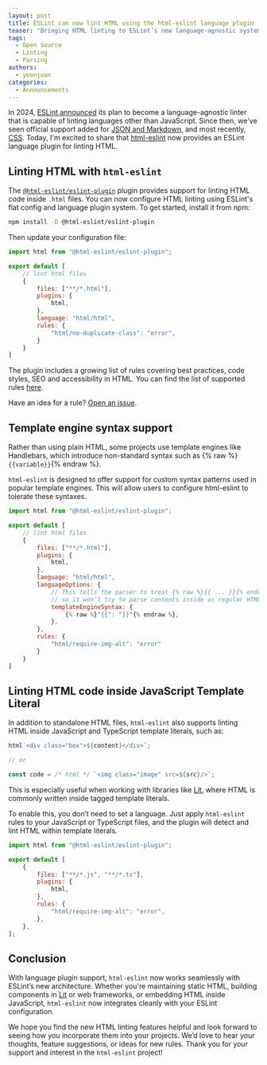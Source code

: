 ```yaml
---
layout: post
title: ESLint can now lint HTML using the html-eslint language plugin
teaser: "Bringing HTML linting to ESLint’s new language-agnostic system."
tags:
  - Open Source
  - Linting
  - Parsing
authors:
  - yeonjuan
categories:
  - Announcements
---
```


In 2024, [ESLint announced](/blog/2024/07/whats-coming-next-for-eslint/) its plan to become a language-agnostic linter that is capable of linting languages other than JavaScript.
Since then, we've seen official support added for [JSON and Markdown](https://eslint.org/blog/2024/10/eslint-json-markdown-support/), and most recently, [CSS](https://eslint.org/blog/2025/02/eslint-css-support/).
Today, I'm excited to share that [html-eslint](https://html-eslint.org) now provides an ESLint language plugin for linting HTML.

## Linting HTML with `html-eslint`

The [`@html-eslint/eslint-plugin`](https://www.npmjs.com/package/@html-eslint/eslint-plugin) plugin provides support for linting HTML code inside `.html` files. You can now configure HTML linting using ESLint's flat config and language plugin system. To get started, install it from npm:

```bash
npm install -D @html-eslint/eslint-plugin
```

Then update your configuration file:

```js
import html from "@html-eslint/eslint-plugin";

export default [
    // lint html files
    {
        files: ["**/*.html"],
        plugins: {
            html,
        },
        language: "html/html",
        rules: {
            "html/no-duplicate-class": "error",
        }
    }
]
```

The plugin includes a growing list of rules covering best practices, code styles, SEO and accessibility in HTML. You can find the list of supported rules [here](https://html-eslint.org/docs/rules).

Have an idea for a rule? [Open an issue](https://github.com/yeonjuan/html-eslint/issues).

## Template engine syntax support

Rather than using plain HTML, some projects use template engines like Handlebars, which introduce non-standard syntax such as {% raw %}`{{variable}}`{% endraw %}.

`html-eslint` is designed to offer support for custom syntax patterns used in popular template engines. This will allow users to configure html-eslint to tolerate these syntaxes.

```js
import html from "@html-eslint/eslint-plugin";

export default [
    // lint html files
    {
        files: ["**/*.html"],
        plugins: {
            html,
        },
        language: "html/html",
        languageOptions: {
            // This tells the parser to treat {% raw %}{{ ... }}{% endraw %} as template syntax,
            // so it won’t try to parse contents inside as regular HTML
            templateEngineSyntax: {
                {% raw %}"{{": "}}"{% endraw %},
            },
        },
        rules: {
            "html/require-img-alt": "error"
        }
    }
]
```

## Linting HTML code inside JavaScript Template Literal

In addition to standalone HTML files, `html-eslint` also supports linting HTML inside JavaScript and TypeScript template literals, such as:

```js
html`<div class="box">${content}</div>`;

// or

const code = /* html */ `<img class="image" src=${src}/>`;
```

This is especially useful when working with libraries like [Lit](https://lit.dev/), where HTML is commonly written inside tagged template literals.

To enable this, you don’t need to set a language. Just apply `html-eslint` rules to your JavaScript or TypeScript files, and the plugin will detect and lint HTML within template literals.

```js
import html from "@html-eslint/eslint-plugin";

export default [
    {
        files: ["**/*.js", "**/*.ts"],
        plugins: {
            html,
        },
        rules: {
            "html/require-img-alt": "error",
        },
    },
];
```

## Conclusion

With language plugin support, `html-eslint` now works seamlessly with ESLint’s new architecture. Whether you're maintaining static HTML, building components in [Lit](https://lit.dev/) or web frameworks, or embedding HTML inside JavaScript, `html-eslint` now integrates cleanly with your ESLint configuration.

We hope you find the new HTML linting features helpful and look forward to seeing how you incorporate them into your projects. We’d love to hear your thoughts, feature suggestions, or ideas for new rules.
Thank you for your support and interest in the `html-eslint` project!

